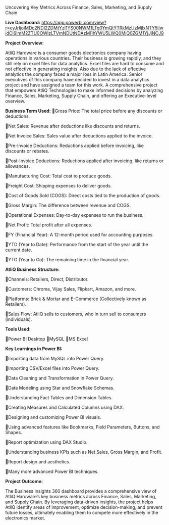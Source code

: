 Uncovering Key Metrics Across Finance, Sales, Marketing, and Supply Chain

**Live Dashboard:** https://app.powerbi.com/view?r=eyJrIjoiMDc2NDI2ZDMtYzI1YS00NWM1LTg0YmQtYTRkMzUzMjIxNTY5IiwidCI6ImM2ZTU0OWIzLTVmNDUtNDAzMi1hYWU5LWQ0MjQ0ZGM1YjJjNCJ9

**Project Overview:**

AtliQ Hardware is a consumer goods electronics company having operations in various countries. Their business is growing rapidly, and they still rely on excel files for data analytics. Excel files are hard to consume and not effective in generating insights. Also due to the lack of effective analytics the company faced a major loss in Latin America. Senior executives of this company have decided to invest in a data analytics project and have assigned a team for this work.
A comprehensive project that empowers AtliQ Technologies to make informed decisions by analyzing Finance, Sales, Marketing, Supply Chain, and offering an Executive-level overview.

**Business Term Used:**
🔹Gross Price: The total price before any discounts or deductions.

🔹Net Sales: Revenue after deductions like discounts and returns.

🔹Net Invoice Sales: Sales value after deductions applied to the invoice.

🔹Pre-Invoice Deductions: Reductions applied before invoicing, like discounts or rebates.

🔹Post-Invoice Deductions: Reductions applied after invoicing, like returns or allowances.

🔹Manufacturing Cost: Total cost to produce goods.

🔹Freight Cost: Shipping expenses to deliver goods.

🔹Cost of Goods Sold (COGS): Direct costs tied to the production of goods.

🔹Gross Margin: The difference between revenue and COGS.

🔹Operational Expenses: Day-to-day expenses to run the business.

🔹Net Profit: Total profit after all expenses.

🔹FY (Financial Year): A 12-month period used for accounting purposes.

🔹YTD (Year to Date): Performance from the start of the year until the current date.

🔹YTG (Year to Go): The remaining time in the financial year. 

**AtliQ Business Structure:**

🔹Channels: Retailers, Direct, Distributor.

🔹Customers: Chroma, Vijay Sales, Flipkart, Amazon, and more.

🔹Platforms: Brick & Mortar and E-Commerce (Collectively known as Retailers).

🔹Sales Flow: AtliQ sells to customers, who in turn sell to consumers (individuals).

**Tools Used:**

🔹Power BI Desktop
🔹MySQL
🔹MS Excel

**Key Learnings in Power BI:**

🔹Importing data from MySQL into Power Query.

🔹Importing CSV/Excel files into Power Query.

🔹Data Cleaning and Transformation in Power Query.

🔹Data Modeling using Star and Snowflake Schemas.

🔹Understanding Fact Tables and Dimension Tables.

🔹Creating Measures and Calculated Columns using DAX.

🔹Designing and customizing Power BI visuals.

🔹Using advanced features like Bookmarks, Field Parameters, Buttons, and Shapes.

🔹Report optimization using DAX Studio.

🔹Understanding business KPIs such as Net Sales, Gross Margin, and Profit.

🔹Report design and aesthetics.

🔹Many more advanced Power BI techniques.

**Project Outcome:**

The Business Insights 360 dashboard provides a comprehensive view of AtliQ Hardware’s key business metrics across Finance, Sales, Marketing, and Supply Chain. By leveraging data-driven insights, the project helps AtliQ identify areas of improvement, optimize decision-making, and prevent future losses, ultimately enabling them to compete more effectively in the electronics market.
